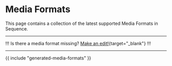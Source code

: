 # Media Formats

This page contains a collection of the latest supported Media Formats in Sequence.

---

!!!
Is there a media format missing? [Make an edit!](/contribute/){target="_blank"}
!!!

---

{{ include "generated-media-formats" }}